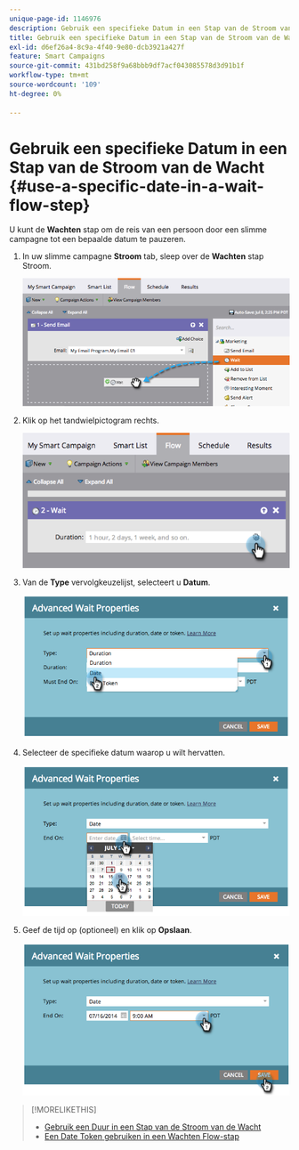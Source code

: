 ```yaml
---
unique-page-id: 1146976
description: Gebruik een specifieke Datum in een Stap van de Stroom van de Wacht - de Documenten van Marketo - de Documentatie van het Product
title: Gebruik een specifieke Datum in een Stap van de Stroom van de Wacht
exl-id: d6ef26a4-8c9a-4f40-9e80-dcb3921a427f
feature: Smart Campaigns
source-git-commit: 431bd258f9a68bbb9df7acf043085578d3d91b1f
workflow-type: tm+mt
source-wordcount: '109'
ht-degree: 0%

---
```


# Gebruik een specifieke Datum in een Stap van de Stroom van de Wacht {#use-a-specific-date-in-a-wait-flow-step}

U kunt de **Wachten** stap om de reis van een persoon door een slimme campagne tot een bepaalde datum te pauzeren.

1. In uw slimme campagne **Stroom** tab, sleep over de **Wachten** stap Stroom.

   ![](assets/image2014-9-22-11-3a50-3a55.png)

1. Klik op het tandwielpictogram rechts.

   ![](assets/image2014-9-22-11-3a50-3a59.png)

1. Van de **Type** vervolgkeuzelijst, selecteert u **Datum**.

   ![](assets/image2014-9-22-11-3a51-3a27.png)

1. Selecteer de specifieke datum waarop u wilt hervatten.

   ![](assets/image2014-9-22-11-3a51-3a20.png)

1. Geef de tijd op (optioneel) en klik op **Opslaan**.

   ![](assets/image2014-9-22-11-3a51-3a13.png)

>[!MORELIKETHIS]
>
>* [Gebruik een Duur in een Stap van de Stroom van de Wacht](/help/marketo/product-docs/core-marketo-concepts/smart-campaigns/flow-actions/wait/use-a-duration-in-a-wait-flow-step.md)
>* [Een Date Token gebruiken in een Wachten Flow-stap](/help/marketo/product-docs/core-marketo-concepts/smart-campaigns/flow-actions/wait/use-a-date-token-in-a-wait-flow-step.md)
